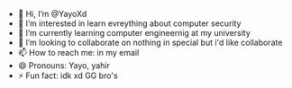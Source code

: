 - 👋 Hi, I’m @YayoXd
- 👀 I’m interested in learn evreything about computer security 
- 🌱 I’m currently learning computer engineernig at my university
- 💞️ I’m looking to collaborate on nothing in special but i'd like collaborate
- 📫 How to reach me: in my email
- 😄 Pronouns: Yayo, yahir
- ⚡ Fun fact: idk xd
GG bro's 
<!---
YayoXd/YayoXd is a ✨ special ✨ repository because its `README.md` (this file) appears on your GitHub profile.
You can click the Preview link to take a look at your changes.
--->
